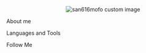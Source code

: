 <p align="center">
  <img src="https://github.com/san616mofo/san616mofo/blob/main/assets/san616mofo_logo.gif?raw=true" alt="san616mofo custom image"/>
</p>

About me

Languages and Tools

Follow Me
